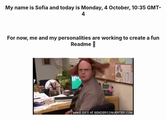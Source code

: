 


<div align="center">
<h3 >My name is Sofia and today is Monday, 4 October, 10:35 GMT-4</h3><br>
<h3 >For now, me and my personalities are working to create a fun Readme 👋
</h3><br>
<img src='img/dwight.gif' alt='working...'/>
</div>
